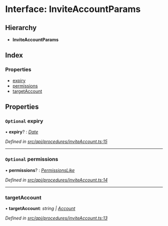 # Interface: InviteAccountParams

## Hierarchy

* **InviteAccountParams**

## Index

### Properties

* [expiry](inviteaccountparams.md#optional-expiry)
* [permissions](inviteaccountparams.md#optional-permissions)
* [targetAccount](inviteaccountparams.md#targetaccount)

## Properties

### `Optional` expiry

• **expiry**? : *[Date](../enums/transactionargumenttype.md#date)*

*Defined in [src/api/procedures/inviteAccount.ts:15](https://github.com/PolymathNetwork/polymesh-sdk/blob/1221e467/src/api/procedures/inviteAccount.ts#L15)*

___

### `Optional` permissions

• **permissions**? : *[PermissionsLike](permissionslike.md)*

*Defined in [src/api/procedures/inviteAccount.ts:14](https://github.com/PolymathNetwork/polymesh-sdk/blob/1221e467/src/api/procedures/inviteAccount.ts#L14)*

___

###  targetAccount

• **targetAccount**: *string | [Account](../classes/account.md)*

*Defined in [src/api/procedures/inviteAccount.ts:13](https://github.com/PolymathNetwork/polymesh-sdk/blob/1221e467/src/api/procedures/inviteAccount.ts#L13)*
